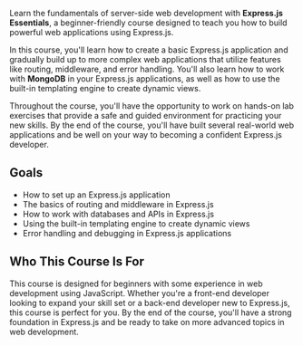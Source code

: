 Learn the fundamentals of server-side web development with **Express.js Essentials**, a beginner-friendly course designed to teach you how to build powerful web applications using Express.js.

In this course, you'll learn how to create a basic Express.js application and gradually build up to more complex web applications that utilize features like routing, middleware, and error handling. You'll also learn how to work with **MongoDB** in your Express.js applications, as well as how to use the built-in templating engine to create dynamic views.

Throughout the course, you'll have the opportunity to work on hands-on lab exercises that provide a safe and guided environment for practicing your new skills. By the end of the course, you'll have built several real-world web applications and be well on your way to becoming a confident Express.js developer.

## Goals

- How to set up an Express.js application
- The basics of routing and middleware in Express.js
- How to work with databases and APIs in Express.js
- Using the built-in templating engine to create dynamic views
- Error handling and debugging in Express.js applications

## Who This Course Is For

This course is designed for beginners with some experience in web development using JavaScript. Whether you're a front-end developer looking to expand your skill set or a back-end developer new to Express.js, this course is perfect for you. By the end of the course, you'll have a strong foundation in Express.js and be ready to take on more advanced topics in web development.